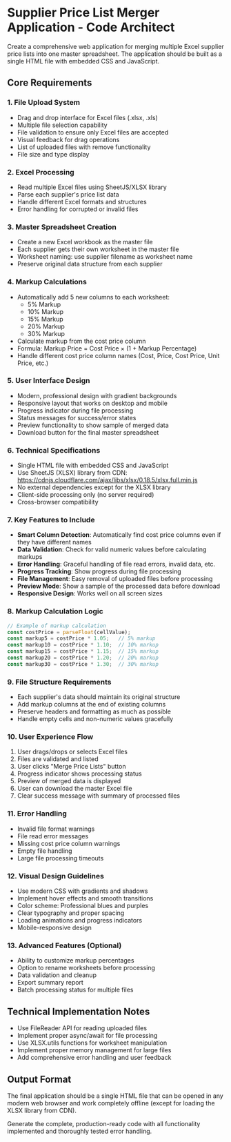 # Supplier Price List Merger Application - Code Architect

Create a comprehensive web application for merging multiple Excel supplier price lists into one master spreadsheet. The application should be built as a single HTML file with embedded CSS and JavaScript.

## Core Requirements

### 1. File Upload System
- Drag and drop interface for Excel files (.xlsx, .xls)
- Multiple file selection capability
- File validation to ensure only Excel files are accepted
- Visual feedback for drag operations
- List of uploaded files with remove functionality
- File size and type display

### 2. Excel Processing
- Read multiple Excel files using SheetJS/XLSX library
- Parse each supplier's price list data
- Handle different Excel formats and structures
- Error handling for corrupted or invalid files

### 3. Master Spreadsheet Creation
- Create a new Excel workbook as the master file
- Each supplier gets their own worksheet in the master file
- Worksheet naming: use supplier filename as worksheet name
- Preserve original data structure from each supplier

### 4. Markup Calculations
- Automatically add 5 new columns to each worksheet:
  - 5% Markup
  - 10% Markup  
  - 15% Markup
  - 20% Markup
  - 30% Markup
- Calculate markup from the cost price column
- Formula: Markup Price = Cost Price × (1 + Markup Percentage)
- Handle different cost price column names (Cost, Price, Cost Price, Unit Price, etc.)

### 5. User Interface Design
- Modern, professional design with gradient backgrounds
- Responsive layout that works on desktop and mobile
- Progress indicator during file processing
- Status messages for success/error states
- Preview functionality to show sample of merged data
- Download button for the final master spreadsheet

### 6. Technical Specifications
- Single HTML file with embedded CSS and JavaScript
- Use SheetJS (XLSX) library from CDN: https://cdnjs.cloudflare.com/ajax/libs/xlsx/0.18.5/xlsx.full.min.js
- No external dependencies except for the XLSX library
- Client-side processing only (no server required)
- Cross-browser compatibility

### 7. Key Features to Include
- **Smart Column Detection**: Automatically find cost price columns even if they have different names
- **Data Validation**: Check for valid numeric values before calculating markups
- **Error Handling**: Graceful handling of file read errors, invalid data, etc.
- **Progress Tracking**: Show progress during file processing
- **File Management**: Easy removal of uploaded files before processing
- **Preview Mode**: Show a sample of the processed data before download
- **Responsive Design**: Works well on all screen sizes

### 8. Markup Calculation Logic
```javascript
// Example of markup calculation
const costPrice = parseFloat(cellValue);
const markup5 = costPrice * 1.05;   // 5% markup
const markup10 = costPrice * 1.10;  // 10% markup
const markup15 = costPrice * 1.15;  // 15% markup
const markup20 = costPrice * 1.20;  // 20% markup
const markup30 = costPrice * 1.30;  // 30% markup
```

### 9. File Structure Requirements
- Each supplier's data should maintain its original structure
- Add markup columns at the end of existing columns
- Preserve headers and formatting as much as possible
- Handle empty cells and non-numeric values gracefully

### 10. User Experience Flow
1. User drags/drops or selects Excel files
2. Files are validated and listed
3. User clicks "Merge Price Lists" button
4. Progress indicator shows processing status
5. Preview of merged data is displayed
6. User can download the master Excel file
7. Clear success message with summary of processed files

### 11. Error Handling
- Invalid file format warnings
- File read error messages
- Missing cost price column warnings
- Empty file handling
- Large file processing timeouts

### 12. Visual Design Guidelines
- Use modern CSS with gradients and shadows
- Implement hover effects and smooth transitions
- Color scheme: Professional blues and purples
- Clear typography and proper spacing
- Loading animations and progress indicators
- Mobile-responsive design

### 13. Advanced Features (Optional)
- Ability to customize markup percentages
- Option to rename worksheets before processing
- Data validation and cleanup
- Export summary report
- Batch processing status for multiple files

## Technical Implementation Notes
- Use FileReader API for reading uploaded files
- Implement proper async/await for file processing
- Use XLSX.utils functions for worksheet manipulation
- Implement proper memory management for large files
- Add comprehensive error handling and user feedback

## Output Format
The final application should be a single HTML file that can be opened in any modern web browser and work completely offline (except for loading the XLSX library from CDN).

Generate the complete, production-ready code with all functionality implemented and thoroughly tested error handling. 